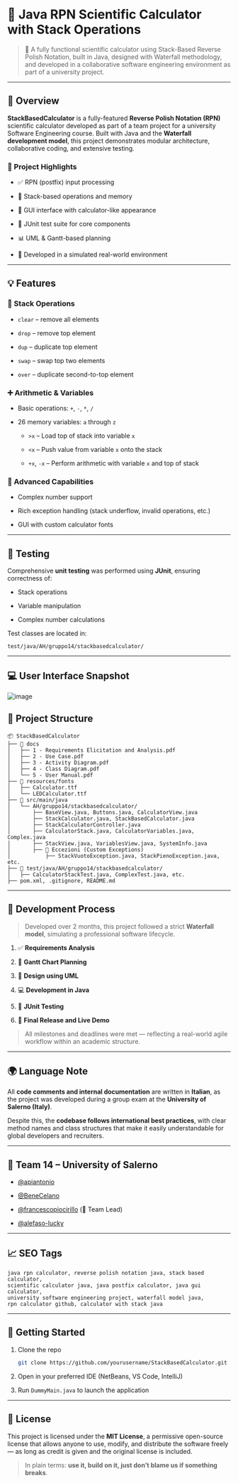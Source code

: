 🧮 Java RPN Scientific Calculator with Stack Operations
========================================================

> 🚀 A fully functional scientific calculator using Stack-Based Reverse Polish Notation, built in Java, designed with Waterfall methodology, and developed in a collaborative software engineering environment as part of a university project.

* * *

📌 Overview
-----------

**StackBasedCalculator** is a fully-featured **Reverse Polish Notation (RPN)** scientific calculator developed as part of a team project for a university Software Engineering course. Built with Java and the **Waterfall development model**, this project demonstrates modular architecture, collaborative coding, and extensive testing.

### 📁 Project Highlights

* ✅ RPN (postfix) input processing
    
* 🧠 Stack-based operations and memory
    
* 🎨 GUI interface with calculator-like appearance
    
* 🧪 JUnit test suite for core components
    
* 📊 UML & Gantt-based planning
    
* 📌 Developed in a simulated real-world environment
    

* * *

💡 Features
-----------

### 🔢 Stack Operations

* `clear` – remove all elements
    
* `drop` – remove top element
    
* `dup` – duplicate top element
    
* `swap` – swap top two elements
    
* `over` – duplicate second-to-top element
    

### ➕ Arithmetic & Variables

* Basic operations: `+`, `-`, `*`, `/`
    
* 26 memory variables: `a` through `z`
    
    * `>x` – Load top of stack into variable `x`
        
    * `<x` – Push value from variable `x` onto the stack
        
    * `+x`, `-x` – Perform arithmetic with variable `x` and top of stack
        

### 🧮 Advanced Capabilities

* Complex number support
    
* Rich exception handling (stack underflow, invalid operations, etc.)
    
* GUI with custom calculator fonts
    

* * *

🧪 Testing
----------

Comprehensive **unit testing** was performed using **JUnit**, ensuring correctness of:

* Stack operations
    
* Variable manipulation
    
* Complex number calculations
    

Test classes are located in:

```
test/java/AH/gruppo14/stackbasedcalculator/
```

* * *

💻 User Interface Snapshot
---------------------------
![image](https://github.com/user-attachments/assets/aa89e965-6643-4241-91af-8de651fe25b8)


🧱 Project Structure
--------------------

```
📦 StackBasedCalculator
├── 📁 docs
│   ├── 1 - Requirements Elicitation and Analysis.pdf
│   ├── 2 - Use Case.pdf
│   ├── 3 - Activity Diagram.pdf
│   ├── 4 - Class Diagram.pdf
│   └── 5 - User Manual.pdf
├── 📁 resources/fonts
│   ├── Calculator.ttf
│   └── LEDCalculator.ttf
├── 📁 src/main/java
│   └── AH/gruppo14/stackbasedcalculator/
│       ├── BaseView.java, Buttons.java, CalculatorView.java
│       ├── StackCalculator.java, StackBasedCalculator.java
│       ├── StackCalculatorController.java
│       ├── CalculatorStack.java, CalculatorVariables.java, Complex.java
│       ├── StackView.java, VariablesView.java, SystemInfo.java
│       ├── 📁 Eccezioni (Custom Exceptions)
│           ├── StackVuotoException.java, StackPienoException.java, etc.
├── 📁 test/java/AH/gruppo14/stackbasedcalculator/
│   ├── CalculatorStackTest.java, ComplexTest.java, etc.
├── pom.xml, .gitignore, README.md
```

* * *

🧠 Development Process
----------------------

> Developed over 2 months, this project followed a strict **Waterfall model**, simulating a professional software lifecycle.

1. ✅ **Requirements Analysis**
    
2. 📅 **Gantt Chart Planning**
    
3. 📐 **Design using UML**
    
4. 💻 **Development in Java**
    
5. 🧪 **JUnit Testing**
    
6. 🚀 **Final Release and Live Demo**
    

> All milestones and deadlines were met — reflecting a real-world agile workflow within an academic structure.

* * *

🌍 Language Note
----------------

All **code comments and internal documentation** are written in **Italian**, as the project was developed during a group exam at the **University of Salerno (Italy)**.

Despite this, the **codebase follows international best practices**, with clear method names and class structures that make it easily understandable for global developers and recruiters.

* * *

👥 Team 14 – University of Salerno
----------------------------------

* [@apiantonio](https://github.com/apiantonio)
    
* [@BeneCelano](https://github.com/BeneCelano)
    
* [@francescopiocirillo](https://github.com/francescopiocirillo) (👑 Team Lead)
    
* [@alefaso-lucky](https://github.com/alefaso-lucky)
    

* * *

📈 SEO Tags
-----------

```
java rpn calculator, reverse polish notation java, stack based calculator,
scientific calculator java, java postfix calculator, java gui calculator,
university software engineering project, waterfall model java,
rpn calculator github, calculator with stack java
```

* * *

🚀 Getting Started
------------------

1. Clone the repo
    
    ```bash
    git clone https://github.com/yourusername/StackBasedCalculator.git
    ```
    
2. Open in your preferred IDE (NetBeans, VS Code, IntelliJ)
    
3. Run `DummyMain.java` to launch the application
    

* * *

📄 License
----------

This project is licensed under the **MIT License**, a permissive open-source license that allows anyone to use, modify, and distribute the software freely — as long as credit is given and the original license is included.

> In plain terms: **use it, build on it, just don’t blame us if something breaks**.

